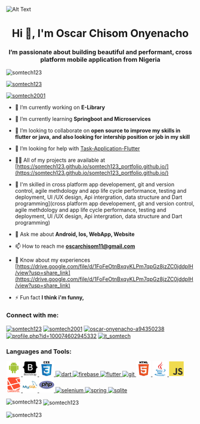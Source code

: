 ![Alt Text](https://1.bp.blogspot.com/-7A4WynwLsMw/XbBpCXG8fHI/AAAAAAAAMt4/uOa1bpLskYgrwGbllhSu2SDj_Mig8SXJQCLcBGAsYHQ/s1600/2000_600px.gif)
<h1 align="center">Hi 👋, I'm Oscar Chisom Onyenacho</h1>
<h3 align="center">I’m passionate about building beautiful and performant, cross platform mobile application from Nigeria</h3>

<p align="left"> <img src="https://komarev.com/ghpvc/?username=somtech123&label=Profile%20views&color=0e75b6&style=flat" alt="somtech123" /> </p>

<p align="left"> <a href="https://github.com/ryo-ma/github-profile-trophy"><img src="https://github-profile-trophy.vercel.app/?username=somtech123" alt="somtech123" /></a> </p>

<p align="left"> <a href="https://twitter.com/somtech2001" target="blank"><img src="https://img.shields.io/twitter/follow/somtech2001?logo=twitter&style=for-the-badge" alt="somtech2001" /></a> </p>

- 🔭 I’m currently working on **E-Library**

- 🌱 I’m currently learning **Springboot and Microservices**

- 👯 I’m looking to collaborate on **open source to improve my skills in flutter or java, and also looking for intership position or job in my skill**

- 🤝 I’m looking for help with [Task-Application-Flutter](https://github.com/somtech123/Task-Application-Flutter)

- 👨‍💻 All of my projects are available at [https://somtech123.github.io/somtech123_portfolio.github.io/](https://somtech123.github.io/somtech123_portfolio.github.io/)

- 📝 I'm skilled in cross platform app developement, git and version control, agile methdology and app life cycle performance, testing and deployment, UI /UX design, Api intergration, data structure and Dart programming](cross platform app developement, git and version control, agile methdology and app life cycle performance, testing and deployment, UI /UX design, Api intergration, data structure and Dart programming)

- 💬 Ask me about **Android, Ios, WebApp, Website**

- 📫 How to reach me **oscarchisom11@gmail.com**

- 📄 Know about my experiences [https://drive.google.com/file/d/1FoFeOtnBxqyKLPm7qpGz8jzZC0jddplH/view?usp=share_link](https://drive.google.com/file/d/1FoFeOtnBxqyKLPm7qpGz8jzZC0jddplH/view?usp=share_link)

- ⚡ Fun fact **I think i'm funny,**

<h3 align="left">Connect with me:</h3>
<p align="left">
<a href="https://codepen.io/somtech123" target="blank"><img align="center" src="https://raw.githubusercontent.com/rahuldkjain/github-profile-readme-generator/master/src/images/icons/Social/codepen.svg" alt="somtech123" height="30" width="40" /></a>
<a href="https://twitter.com/somtech2001" target="blank"><img align="center" src="https://raw.githubusercontent.com/rahuldkjain/github-profile-readme-generator/master/src/images/icons/Social/twitter.svg" alt="somtech2001" height="30" width="40" /></a>
<a href="https://linkedin.com/in/oscar-onyenacho-a94350238" target="blank"><img align="center" src="https://raw.githubusercontent.com/rahuldkjain/github-profile-readme-generator/master/src/images/icons/Social/linked-in-alt.svg" alt="oscar-onyenacho-a94350238" height="30" width="40" /></a>
<a href="https://fb.com/profile.php?id=100074602945332" target="blank"><img align="center" src="https://raw.githubusercontent.com/rahuldkjain/github-profile-readme-generator/master/src/images/icons/Social/facebook.svg" alt="profile.php?id=100074602945332" height="30" width="40" /></a>
<a href="https://instagram.com/it_somtech" target="blank"><img align="center" src="https://raw.githubusercontent.com/rahuldkjain/github-profile-readme-generator/master/src/images/icons/Social/instagram.svg" alt="it_somtech" height="30" width="40" /></a>
</p>

<h3 align="left">Languages and Tools:</h3>
<p align="left"> <a href="https://developer.android.com" target="_blank" rel="noreferrer"> <img src="https://raw.githubusercontent.com/devicons/devicon/master/icons/android/android-original-wordmark.svg" alt="android" width="40" height="40"/> </a> <a href="https://getbootstrap.com" target="_blank" rel="noreferrer"> <img src="https://raw.githubusercontent.com/devicons/devicon/master/icons/bootstrap/bootstrap-plain-wordmark.svg" alt="bootstrap" width="40" height="40"/> </a> <a href="https://www.w3schools.com/css/" target="_blank" rel="noreferrer"> <img src="https://raw.githubusercontent.com/devicons/devicon/master/icons/css3/css3-original-wordmark.svg" alt="css3" width="40" height="40"/> </a> <a href="https://dart.dev" target="_blank" rel="noreferrer"> <img src="https://www.vectorlogo.zone/logos/dartlang/dartlang-icon.svg" alt="dart" width="40" height="40"/> </a> <a href="https://firebase.google.com/" target="_blank" rel="noreferrer"> <img src="https://www.vectorlogo.zone/logos/firebase/firebase-icon.svg" alt="firebase" width="40" height="40"/> </a> <a href="https://flutter.dev" target="_blank" rel="noreferrer"> <img src="https://www.vectorlogo.zone/logos/flutterio/flutterio-icon.svg" alt="flutter" width="40" height="40"/> </a> <a href="https://git-scm.com/" target="_blank" rel="noreferrer"> <img src="https://www.vectorlogo.zone/logos/git-scm/git-scm-icon.svg" alt="git" width="40" height="40"/> </a> <a href="https://www.w3.org/html/" target="_blank" rel="noreferrer"> <img src="https://raw.githubusercontent.com/devicons/devicon/master/icons/html5/html5-original-wordmark.svg" alt="html5" width="40" height="40"/> </a> <a href="https://www.java.com" target="_blank" rel="noreferrer"> <img src="https://raw.githubusercontent.com/devicons/devicon/master/icons/java/java-original.svg" alt="java" width="40" height="40"/> </a> <a href="https://developer.mozilla.org/en-US/docs/Web/JavaScript" target="_blank" rel="noreferrer"> <img src="https://raw.githubusercontent.com/devicons/devicon/master/icons/javascript/javascript-original.svg" alt="javascript" width="40" height="40"/> </a> <a href="https://laravel.com/" target="_blank" rel="noreferrer"> <img src="https://raw.githubusercontent.com/devicons/devicon/master/icons/laravel/laravel-plain-wordmark.svg" alt="laravel" width="40" height="40"/> </a> <a href="https://www.mysql.com/" target="_blank" rel="noreferrer"> <img src="https://raw.githubusercontent.com/devicons/devicon/master/icons/mysql/mysql-original-wordmark.svg" alt="mysql" width="40" height="40"/> </a> <a href="https://www.php.net" target="_blank" rel="noreferrer"> <img src="https://raw.githubusercontent.com/devicons/devicon/master/icons/php/php-original.svg" alt="php" width="40" height="40"/> </a> <a href="https://www.selenium.dev" target="_blank" rel="noreferrer"> <img src="https://raw.githubusercontent.com/detain/svg-logos/780f25886640cef088af994181646db2f6b1a3f8/svg/selenium-logo.svg" alt="selenium" width="40" height="40"/> </a> <a href="https://spring.io/" target="_blank" rel="noreferrer"> <img src="https://www.vectorlogo.zone/logos/springio/springio-icon.svg" alt="spring" width="40" height="40"/> </a> <a href="https://www.sqlite.org/" target="_blank" rel="noreferrer"> <img src="https://www.vectorlogo.zone/logos/sqlite/sqlite-icon.svg" alt="sqlite" width="40" height="40"/> </a> </p>

<p><img align="left" src="https://github-readme-stats.vercel.app/api/top-langs?username=somtech123&show_icons=true&locale=en&layout=compact" alt="somtech123" /></p>

<p>&nbsp;<img align="center" src="https://github-readme-stats.vercel.app/api?username=somtech123&show_icons=true&locale=en" alt="somtech123" /></p>

<p><img align="center" src="https://github-readme-streak-stats.herokuapp.com/?user=somtech123&" alt="somtech123" /></p>
